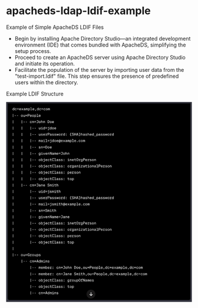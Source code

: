 # apacheds-ldap-ldif-example

Example of Simple ApacheDS LDIF Files

- Begin by installing Apache Directory Studio—an integrated development environment (IDE) that comes bundled with ApacheDS, simplifying the setup process.
- Proceed to create an ApacheDS server using Apache Directory Studio and initiate its operation.
- Facilitate the population of the server by importing user data from the "test-import.ldif" file. This step ensures the presence of predefined users within the directory.

Example LDIF Structure

![alt text](https://github.com/lofidewanto/apacheds-ldap-ldif-example/blob/main/test-import.png?raw=true)
